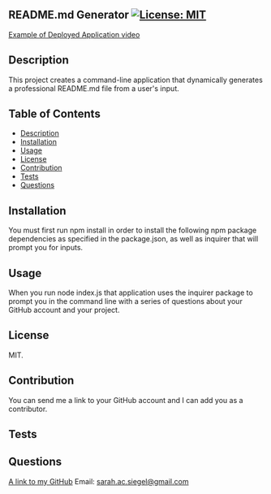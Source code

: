 ## README.md Generator [![License: MIT](https://img.shields.io/badge/License-MIT-yellow.svg)](https://opensource.org/licenses/MIT)
[Example of Deployed Application video](https://drive.google.com/file/d/1W-FMSgHjOytjdoO58IHpNqIAydK8s9Ro/view)

## Description
This project creates a command-line application that dynamically generates a professional README.md file from a user's input.

## Table of Contents
- [Description](#description)
- [Installation](#installation)
- [Usage](#usage)
- [License](#license)
- [Contribution](#contribution)
- [Tests](#tests)
- [Questions](#questions)

## Installation
You must first run npm install in order to install the following npm package dependencies as specified in the package.json, as well as inquirer that will prompt you for inputs.

## Usage
When you run node index.js that application uses the inquirer package to prompt you in the command line with a series of questions about your GitHub account and your project.

## License
MIT.

## Contribution
You can send me a link to your GitHub account and I can add you as a contributor.

## Tests

## Questions
[A link to my GitHub](https://github.com/sarsieg)
Email: sarah.ac.siegel@gmail.com